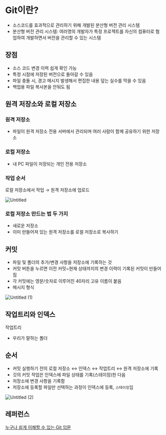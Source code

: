 # Git이란?

- 소스코드를 효과적으로 관리하기 위해 개발된 분산형 버전 관리 시스템
- 분산형 버전 관리 시스템: 여러명의 개발자가 특정 프로젝트를 자신의 컴퓨터로 협업하여 개발하면서 버전을 관리할 수 있는 시스템

## 장점

- 소스 코드 변경 이력 쉽게 확인 가능
- 특정 시점에 저장된 버전으로 돌아갈 수 있음
- 파일 충돌 시, 경고 메시지 발생해서 편집한 내용 덮는 실수를 막을 수 있음
- 백업용 파일 복사본을 안둬도 됨

## 원격 저장소와 로컬 저장소

### 원격 저장소

- 파일이 원격 저장소 전용 서버에서 관리되며 여러 사람이 함께 공유하기 위한 저장소

### 로컬 저장소

- 내 PC 파일이 저장되는 개인 전용 저장소

### 작업 순서

로컬 저장소에서 작업 → 원격 저장소에 업로드

![Untitled](https://user-images.githubusercontent.com/71035113/149709227-fd1c6eea-11c7-47f9-94fe-f89dc81f9b9e.png)

### 로컬 저장소 만드는 법 두 가지

- 새로운 저장소
- 이미 만들어져 있는 원격 저장소를 로컬 저장소로 복사하기

## 커밋

- 파일 및 폴더의 추가/변경 사항을 저장소에 기록하는 것
- 커밋 버튼을 누르면 이전 커밋~현재 상태까지의 변경 이력이 기록된 커밋이 만들어짐
- 각 커밋에는 영문/숫자로 이루어진 40자리 고유 이름이 붙음
- 메시지 형식

![Untitled (1)](https://user-images.githubusercontent.com/71035113/149709266-fb445656-c13c-4a40-ad6f-2b676f280e18.png)

## 작업트리와 인덱스

작업트리

- 우리가 말하는 폴더

## 순서

- 커밋 실행하기 전의 로컬 저장소 ↔ 인덱스 ↔ 작업트리 ↔ 원격 저장소에 기록
- 깃의 커밋 작업은 인덱스에 파일 상태를 기록(스테이징)한 다음
- 저장소에 변경 사항을 기록함
- 저장소에 등록할 파일만 선택하는 과정이 인덱스에 등록, `스테이징`임

![Untitled (2)](https://user-images.githubusercontent.com/71035113/149709271-0ecdffc6-5330-406e-b6b7-e362d6b17544.png)

## 레퍼런스
[누구나 쉽게 이해할 수 있는 Git 입문](https://backlog.com/git-tutorial/kr/intro/intro1_1.html)
